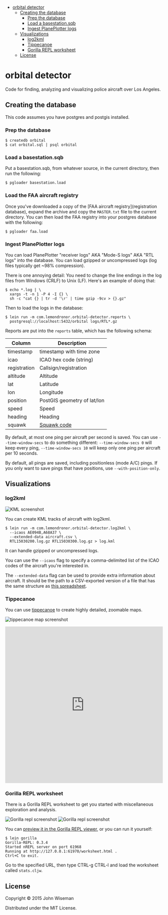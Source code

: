 - [orbital detector](#)
    - [Creating the database](#)
        - [Prep the database](#)
        - [Load a basestation.sqb](#)
        - [Ingest PlanePlotter logs](#)
    - [Visualizations](#)
        - [log2kml](#)
        - [Tippecanoe](#)
        - [Gorilla REPL worksheet](#)
    - [License](#)

# orbital detector

Code for finding, analyzing and visualizing police aircraft over Los Angeles.

## Creating the database

This code assumes you have postgres and postgis installed.


### Prep the database

```
$ createdb orbital
$ cat orbital.sql | psql orbital
```


### Load a basestation.sqb

Put a basestation.sqb, from whatever source, in the current directory,
then run the following:

```
$ pgloader basestation.load
```

### Load the FAA aircraft registry

Once you've downloaded a copy of the
[FAA aircraft registry](registration database), expand the archive and
copy the `MASTER.txt` file to the current directory. You can then load
the FAA registry into your postgres database with the following:

```
$ pgloader faa.load
```

### Ingest PlanePlotter logs

You can load PlanePlotter "receiver logs" AKA "Mode-S logs" AKA "RTL
logs" into the database. You can load gzipped or uncompressed logs
(log files typically get ~98% compression).

There is one annoying detail: You need to change the line endings in
the log files from Windows (CRLF) to Unix (LF). Here's an example of
doing that:

```
$ echo *.log | \
  xargs -t -n 1 -P 4 -I {} \
  sh -c "cat {} | tr -d '\r' | time gzip -9cv > {}.gz"
```

Then to load the logs in the database:

```
$ lein run -m com.lemondronor.orbital-detector.reports \
  postgresql://localhost:5432/orbital logs/RTL*.gz
```

Reports are put into the `reports` table, which has the following schema:

| Column       | Description                 |
|--------------|-----------------------------|
| timestamp    | timestamp with time zone    |
| icao         | ICAO hex code (string)      |
| registration | Callsign/registration       |
| altitude     | Altitude                    |
| lat          | Latitude                    |
| lon          | Longitude                   |
| position     | PostGIS geometry of lat/lon |
| speed        | Speed                       |
| heading      | Heading                     |
| squawk       | [Squawk code](http://en.wikipedia.org/wiki/Transponder_%28aeronautics%29#Code_assignments) |


By default, at most one ping per aircraft per second is saved. You can
use `--time-window-secs` to do something different:
`--time-window-secs 0` will keep every ping, `--time-window-secs 10`
will keep only one ping per aircraft per 10 seconds.

By default, all pings are saved, including positionless (mode A/C)
pings. If you only want to save pings that have positions, use
`--with-position-only`.


## Visualizations

### log2kml

![KML screenshot](/screenshots/log2kml.jpg?raw=true "KML screenshot")

You can create KML tracks of aircraft with log2kml.

```
$ lein run -m com.lemondronor.orbital-detector.log2kml \
  --icaos AE094B,A68A37 \
  --extended-data aircraft.csv \
  RTL15030200.log.gz RTL15030300.log.gz > log.kml
```

It can handle gzipped or uncompressed logs.

You can use the `--icaos` flag to specify a comma-delimited list of
the ICAO codes of the aircraft you're interested in.

The `--extended-data` flag can be used to provide extra information
about aircraft. It should be the path to a CSV-exported version of a
file that has the same structure as
[this spreadsheet](https://docs.google.com/spreadsheets/d/1lAJzkdHX554RbqzRU3hIIl6Aen9b57d_oXbOQnQTzRY/edit?usp=sharing).


### Tippecanoe

You can use [tippecanoe](https://github.com/mapbox/tippecanoe) to
create highly detailed, zoomable maps.

![tippecanoe map screenshot](/screenshots/tippecanoe-map.jpg?raw=true "tippecanoe map screenshot")

<iframe width="100%" height="500px" frameBorder="0" src="https://api.tiles.mapbox.com/v4/wiseman.61620a88/page.html?access_token=pk.eyJ1Ijoid2lzZW1hbiIsImEiOiJHbzAtOHgwIn0.Pj1Nx77LS1-ujzRKJVOttA#10/33.9365/-118.3736"></iframe>


### Gorilla REPL worksheet

There is a Gorilla REPL worksheet to get you started with miscellaneous exploration and analysis.

![Gorilla repl screenshot](/screenshots/worksheet-map.jpg?raw=true "Gorilla repl screenshot")
![Gorilla repl screenshot](/screenshots/worksheet-hour-of-week.png?raw=true "Gorilla repl screenshot")

You can
[preview it in the Gorilla REPL viewer](http://viewer.gorilla-repl.org/view.html?source=github&user=wiseman&repo=orbital-detector&path=stats.cljw),
or you can run it yourself:

```
$ lein gorilla
Gorilla-REPL: 0.3.4
Started nREPL server on port 61968
Running at http://127.0.0.1:61970/worksheet.html .
Ctrl+C to exit.
```

Go to the specified URL, then type CTRL-g CTRL-l and load the
worksheet called `stats.cljw`.


## License

Copyright © 2015 John Wiseman

Distributed under the MIT License.
